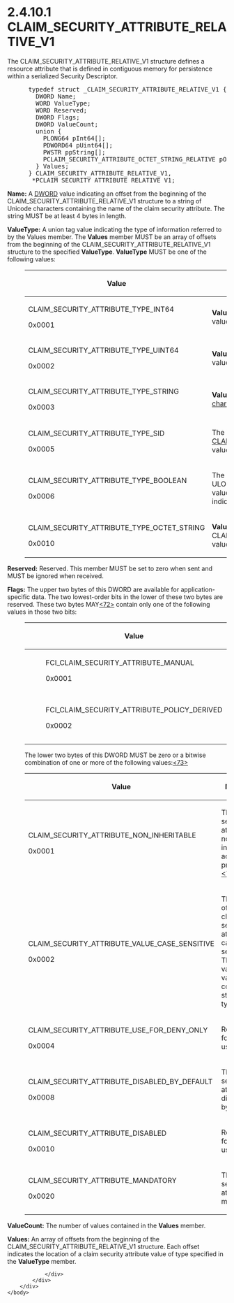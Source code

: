 <html dir="LTR" xmlns:mshelp="http://msdn.microsoft.com/mshelp" xmlns:ddue="http://ddue.schemas.microsoft.com/authoring/2003/5" xmlns:xlink="http://www.w3.org/1999/xlink" xmlns:tool="http://www.microsoft.com/tooltip">
    <head>
        <meta http-equiv="Content-Type" content="text/html; CHARSET=utf-8"></meta>
        <meta name="save" content="history"></meta>
        <title>2.4.10.1 CLAIM_SECURITY_ATTRIBUTE_RELATIVE_V1</title>
        <xml>
            <mshelp:toctitle title="2.4.10.1 CLAIM_SECURITY_ATTRIBUTE_RELATIVE_V1"></mshelp:toctitle>
            <mshelp:rltitle title="[MS-DTYP]: CLAIM_SECURITY_ATTRIBUTE_RELATIVE_V1"></mshelp:rltitle>
            <mshelp:keyword index="A" term="21f2b5f0-7376-45bb-bc31-eaa60841dbe9"></mshelp:keyword>
            <mshelp:attr name="DCSext.ContentType" value="open specification"></mshelp:attr>
            <mshelp:attr name="AssetID" value="21f2b5f0-7376-45bb-bc31-eaa60841dbe9"></mshelp:attr>
            <mshelp:attr name="TopicType" value="kbRef"></mshelp:attr>
            <mshelp:attr name="DCSext.Title" value="[MS-DTYP]: CLAIM_SECURITY_ATTRIBUTE_RELATIVE_V1" />
        </xml>
    </head>
    <body>
        <div id="header">
            <h1 class="heading">2.4.10.1 CLAIM_SECURITY_ATTRIBUTE_RELATIVE_V1</h1>
        </div>
        <div id="mainSection">
            <div id="mainBody">
                <div id="allHistory" class="saveHistory"></div>
                <div id="sectionSection0" class="section" name="collapseableSection">
                    

<p>The CLAIM_SECURITY_ATTRIBUTE_RELATIVE_V1 structure defines a
resource attribute that is defined in contiguous memory for persistence within
a serialized Security Descriptor.</p>

<dl>
<dd>
<div><pre> typedef struct _CLAIM_SECURITY_ATTRIBUTE_RELATIVE_V1 {
   DWORD Name;
   WORD ValueType;
   WORD Reserved;
   DWORD Flags;
   DWORD ValueCount;
   union {
     PLONG64 pInt64[];
     PDWORD64 pUint64[];
     PWSTR ppString[];
     PCLAIM_SECURITY_ATTRIBUTE_OCTET_STRING_RELATIVE pOctetString[];
   } Values;
 } CLAIM_SECURITY_ATTRIBUTE_RELATIVE_V1,
  *PCLAIM_SECURITY_ATTRIBUTE_RELATIVE_V1;
</pre></div>
</dd></dl>

<p><b>Name:</b>  A <a href="262627d8-3418-4627-9218-4ffe110850b2.html">DWORD</a> value indicating an
offset from the beginning of the CLAIM_SECURITY_ATTRIBUTE_RELATIVE_V1 structure
to a string of Unicode characters containing the name of the claim security
attribute. The string MUST be at least 4 bytes in length.</p>

<p><b>ValueType:</b>  A union tag value
indicating the type of information referred to by the Values member. The <b>Values</b>
member MUST be an array of offsets from the beginning of the
CLAIM_SECURITY_ATTRIBUTE_RELATIVE_V1 structure to the specified <b>ValueType</b>.
<b>ValueType</b> MUST be one of the following values:</p>

<dl>
<dd>
<table>
 <thead>
  <tr>
   <th>
   <p>Value</p>
   </th>
   <th>
   <p>Meaning</p>
   </th>
  </tr>
 </thead>
 <tr>
  <td>
  <p>CLAIM_SECURITY_ATTRIBUTE_TYPE_INT64</p>
  <p>0x0001</p>
  </td>
  <td>
  <p><b>Values</b> member refers to an array of offsets to <a href="7dc8dc9c-9d54-417a-933e-173933f0c329.html">LONG64</a> value(s).</p>
  </td>
 </tr>
 <tr>
  <td>
  <p>CLAIM_SECURITY_ATTRIBUTE_TYPE_UINT64</p>
  <p>0x0002</p>
  </td>
  <td>
  <p><b>Values</b> member refers to an array of offsets to <a href="2dc4c492-95db-4fa6-ae2b-8546b13c9141.html">ULONG64</a> value(s).</p>
  </td>
 </tr>
 <tr>
  <td>
  <p>CLAIM_SECURITY_ATTRIBUTE_TYPE_STRING</p>
  <p>0x0003</p>
  </td>
  <td>
  <p><b>Values</b> member refers to an array of offsets to <a href="a66edeb1-52a0-4d64-a93b-2f5c833d7d92.html#gt_fd33af2e-e1ce-4f8e-a706-f9fb8123f9b0">Unicode character</a> string
  value(s).</p>
  </td>
 </tr>
 <tr>
  <td>
  <p>CLAIM_SECURITY_ATTRIBUTE_TYPE_SID</p>
  <p>0x0005</p>
  </td>
  <td>
  <p>The <b>Values</b> member refers to an array of offsets
  to <a href="9020a075-c1af-4b03-930b-ba785743bcab.html">CLAIM_SECURITY_ATTRIBUTE_OCTET_STRING_RELATIVE</a>
  value(s) where the OctetString value is a <a href="c92a27b1-c772-4fa7-a432-15df5f1b66a1.html">SID</a> string.</p>
  </td>
 </tr>
 <tr>
  <td>
  <p>CLAIM_SECURITY_ATTRIBUTE_TYPE_BOOLEAN</p>
  <p>0x0006</p>
  </td>
  <td>
  <p>The <b>Values</b> member refers to an array of offsets
  to ULONG64 values where each element indicates a Boolean value. The value 1
  indicates TRUE, and the value 0 indicates FALSE.</p>
  </td>
 </tr>
 <tr>
  <td>
  <p>CLAIM_SECURITY_ATTRIBUTE_TYPE_OCTET_STRING</p>
  <p>0x0010</p>
  </td>
  <td>
  <p><b>Values</b> member contains an array of
  CLAIM_SECURITY_ATTRIBUTE_OCTET_STRING_RELATIVE value(s) as specified in
  section 2.4.10.2.</p>
  </td>
 </tr>
</table>
</dd></dl>

<p><b>Reserved:</b>  Reserved. This member
MUST be set to zero when sent and MUST be ignored when received.</p>

<p><b>Flags:</b>  The upper two bytes of this
DWORD are available for application-specific data. The two lowest-order bits in
the lower of these two bytes are reserved. These two bytes MAY<a id="Appendix_A_Target_72"></a><a href="11e1608c-6169-4fbc-9c33-373fc9b224f4.html#Appendix_A_72" aria-label="Product behavior note 72">&lt;72&gt;</a> contain only one of the
following values in those two bits:</p>

<dl>
<dd>
<table>
 <thead>
  <tr>
   <th>
   <dl>
<dd>
<p><span>Value</span></p>
</dd></dl>
   </th>
   <th>
   <dl>
<dd>
<p><span>Meaning</span></p>
</dd></dl>
   </th>
  </tr>
 </thead>
 <tr>
  <td>
  <dl>
<dd>
<p><span>FCI_CLAIM_SECURITY_ATTRIBUTE_MANUAL</span></p>
</dd>
<dd>
<p><span>0x0001</span></p>
</dd></dl>
  
  </td>
  <td>
  <dl>
<dd>
<p><span>The
  CLAIM_SECURITY_ATTRIBUTE has been manually assigned.</span></p>
</dd></dl>
  </td>
 </tr>
 <tr>
  <td>
  <dl>
<dd>
<p><span>FCI_CLAIM_SECURITY_ATTRIBUTE_POLICY_DERIVED</span></p>
</dd>
<dd>
<p><span>0x0002</span></p>
</dd></dl>
  
  </td>
  <td>
  <dl>
<dd>
<p><span>The
  CLAIM_SECURITY_ATTRIBUTE has been determined by a central policy.</span></p>
</dd></dl>
  </td>
 </tr>
</table>
</dd>
<dd>
<p>The lower two bytes of this DWORD MUST be zero or a
bitwise combination of one or more of the following values:<a id="Appendix_A_Target_73"></a><a href="11e1608c-6169-4fbc-9c33-373fc9b224f4.html#Appendix_A_73" aria-label="Product behavior note 73">&lt;73&gt;</a></p>
</dd>
<dd>
<table>
 <thead>
  <tr>
   <th>
   <p>Value</p>
   </th>
   <th>
   <p>Meaning</p>
   </th>
  </tr>
 </thead>
 <tr>
  <td>
  <p>CLAIM_SECURITY_ATTRIBUTE_NON_INHERITABLE</p>
  <p>0x0001</p>
  </td>
  <td>
  <p>This claim security attribute is not inherited across
  processes.<a id="Appendix_A_Target_74"></a><a href="11e1608c-6169-4fbc-9c33-373fc9b224f4.html#Appendix_A_74" aria-label="Product behavior note 74">&lt;74&gt;</a></p>
  </td>
 </tr>
 <tr>
  <td>
  <p>CLAIM_SECURITY_ATTRIBUTE_VALUE_CASE_SENSITIVE</p>
  <p>0x0002</p>
  </td>
  <td>
  <p>The value of the claim security attribute is case
  sensitive. This flag is valid for values that contain string types.</p>
  </td>
 </tr>
 <tr>
  <td>
  <p>CLAIM_SECURITY_ATTRIBUTE_USE_FOR_DENY_ONLY</p>
  <p>0x0004</p>
  </td>
  <td>
  <p>Reserved for future use.</p>
  </td>
 </tr>
 <tr>
  <td>
  <p>CLAIM_SECURITY_ATTRIBUTE_DISABLED_BY_DEFAULT</p>
  <p>0x0008</p>
  </td>
  <td>
  <p>The claim security attribute is disabled by default.</p>
  </td>
 </tr>
 <tr>
  <td>
  <p>CLAIM_SECURITY_ATTRIBUTE_DISABLED</p>
  <p>0x0010</p>
  </td>
  <td>
  <p>Reserved for future use.</p>
  </td>
 </tr>
 <tr>
  <td>
  <p>CLAIM_SECURITY_ATTRIBUTE_MANDATORY</p>
  <p>0x0020</p>
  </td>
  <td>
  <p>The claim security attribute is mandatory.</p>
  </td>
 </tr>
</table>
</dd></dl>





<p><b>ValueCount:</b>  The number of values
contained in the <b>Values</b> member.</p>

<p><b>Values:</b>  An array of offsets from
the beginning of the CLAIM_SECURITY_ATTRIBUTE_RELATIVE_V1 structure. Each
offset indicates the location of a claim security attribute value of type
specified in the <b>ValueType</b> member.</p>


                </div>
            </div>
        </div>
    </body>
</html>